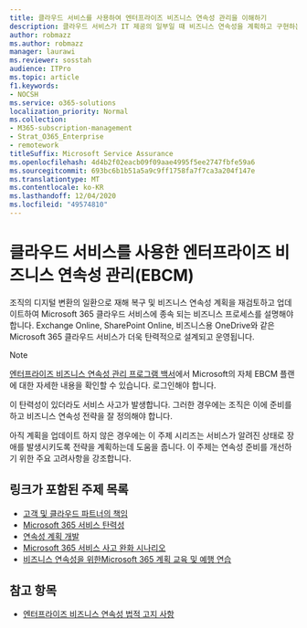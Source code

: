 ```yaml
---
title: 클라우드 서비스를 사용하여 엔터프라이즈 비즈니스 연속성 관리을 이해하기
description: 클라우드 서비스가 IT 제공의 일부일 때 비즈니스 연속성을 계획하고 구현하는 방법에 대해 알아보세요.
author: robmazz
ms.author: robmazz
manager: laurawi
ms.reviewer: sosstah
audience: ITPro
ms.topic: article
f1.keywords:
- NOCSH
ms.service: o365-solutions
localization_priority: Normal
ms.collection:
- M365-subscription-management
- Strat_O365_Enterprise
- remotework
titleSuffix: Microsoft Service Assurance
ms.openlocfilehash: 4d4b2f02eacb09f09aae4995f5ee2747fbfe59a6
ms.sourcegitcommit: 693bc6b1b51a5a9c9ff1758fa7f7ca3a204f147e
ms.translationtype: MT
ms.contentlocale: ko-KR
ms.lasthandoff: 12/04/2020
ms.locfileid: "49574810"
---
```

# <a name="enterprise-business-continuity-management-ebcm-with-cloud-services"></a>클라우드 서비스를 사용한 엔터프라이즈 비즈니스 연속성 관리(EBCM)

조직의 디지털 변환의 일환으로 재해 복구 및 비즈니스 연속성 계획을 재검토하고 업데이트하여 Microsoft 365 클라우드 서비스에 종속 되는 비즈니스 프로세스를 설명해야 합니다. Exchange Online, SharePoint Online, 비즈니스용 OneDrive와 같은 Microsoft 365 클라우드 서비스가 더욱 탄력적으로 설계되고 운영됩니다.

> [!NOTE]
> [엔터프라이즈 비즈니스 연속성 관리 프로그램 백서](https://go.microsoft.com/fwlink/?linkid=2121521)에서 Microsoft의 자체 EBCM 플랜에 대한 자세한 내용을 확인할 수 있습니다. 로그인해야 합니다.

이 탄력성이 있더라도 서비스 사고가 발생합니다. 그러한 경우에는 조직은 이에 준비를 하고 비즈니스 연속성 전략을 잘 정의해야 합니다.

아직 계획을 업데이트 하지 않은 경우에는 이 주제 시리즈는 서비스가 알려진 상태로 장애를 발생시키도록 전략을 계획하는데 도움을 줍니다. 이 주제는 연속성 준비를 개선하기 위한 주요 고려사항을 강조합니다.

## <a name="list-of-topics-with-links"></a>링크가 포함된 주제 목록

- [고객 및 클라우드 파트너의 책임](assurance-customer-and-cloud-partner-ebcm-responsibilities.md)
- [Microsoft 365 서비스 탄력성](assurance-m365-service-resiliency.md)
- [연속성 계획 개발](assurance-developing-your-ebcm-plan.md)
- [Microsoft 365 서비스 사고 완화 시나리오](assurance-microsoft-365-mitigations.md)
- [비즈니스 연속성을 위한Microsoft 365 계획 교육 및 예행 연습](assurance-ebcm-plan-rehearsal-and-user-training.md)

## <a name="see-also"></a>참고 항목

- [엔터프라이즈 비즈니스 연속성 법적 고지 사항](assurance-ebcm-legal-disclaimer.md)
